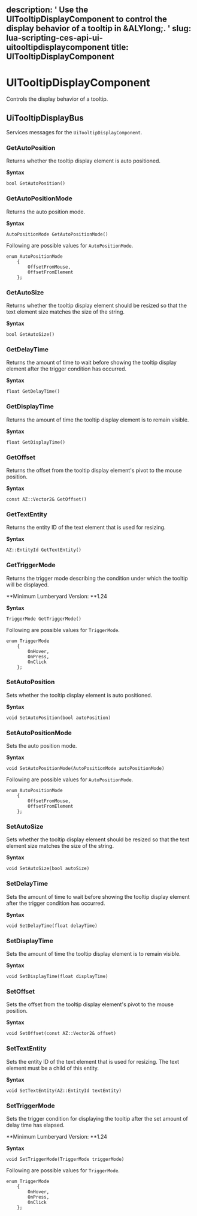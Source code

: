 description: ' Use the UITooltipDisplayComponent to control the display behavior of
  a tooltip in &ALYlong;. '
slug: lua-scripting-ces-api-ui-uitooltipdisplaycomponent
title: UITooltipDisplayComponent
---
# UITooltipDisplayComponent<a name="lua-scripting-ces-api-ui-uitooltipdisplaycomponent"></a>

Controls the display behavior of a tooltip\.

## UiTooltipDisplayBus<a name="lua-scripting-ces-api-ui-uitooltipdisplaycomponent-uitooltipdisplaybus"></a>

Services messages for the `UiTooltipDisplayComponent`\.

### GetAutoPosition<a name="lua-scripting-ces-api-ui-uitooltipdisplaycomponent-uitooltipdisplaybus-getautoposition"></a>

Returns whether the tooltip display element is auto positioned\.

**Syntax**

```
bool GetAutoPosition()
```

### GetAutoPositionMode<a name="lua-scripting-ces-api-ui-uitooltipdisplaycomponent-uitooltipdisplaybus-getautopositionmode"></a>

Returns the auto position mode\.

**Syntax**

```
AutoPositionMode GetAutoPositionMode()
```

Following are possible values for `AutoPositionMode`\.

```
enum AutoPositionMode
    {
        OffsetFromMouse,
        OffsetFromElement
    };
```

### GetAutoSize<a name="lua-scripting-ces-api-ui-uitooltipdisplaycomponent-uitooltipdisplaybus-getautosize"></a>

Returns whether the tooltip display element should be resized so that the text element size matches the size of the string\.

**Syntax**

```
bool GetAutoSize()
```

### GetDelayTime<a name="lua-scripting-ces-api-ui-uitooltipdisplaycomponent-uitooltipdisplaybus-getdelaytime"></a>

Returns the amount of time to wait before showing the tooltip display element after the trigger condition has occurred\.

**Syntax**

```
float GetDelayTime()
```

### GetDisplayTime<a name="lua-scripting-ces-api-ui-uitooltipdisplaycomponent-uitooltipdisplaybus-getdisplaytime"></a>

Returns the amount of time the tooltip display element is to remain visible\.

**Syntax**

```
float GetDisplayTime()
```

### GetOffset<a name="lua-scripting-ces-api-ui-uitooltipdisplaycomponent-uitooltipdisplaybus-getoffset"></a>

Returns the offset from the tooltip display element's pivot to the mouse position\.

**Syntax**

```
const AZ::Vector2& GetOffset()
```

### GetTextEntity<a name="lua-scripting-ces-api-ui-uitooltipdisplaycomponent-uitooltipdisplaybus-gettextentity"></a>

Returns the entity ID of the text element that is used for resizing\.

**Syntax**

```
AZ::EntityId GetTextEntity()
```

### GetTriggerMode<a name="lua-scripting-ces-api-ui-uitooltipdisplaycomponent-uitooltipdisplaybus-gettriggermode"></a>

Returns the trigger mode describing the condition under which the tooltip will be displayed\.

**Minimum Lumberyard Version: **1\.24

**Syntax**

```
TriggerMode GetTriggerMode()
```

Following are possible values for `TriggerMode`\.

```
enum TriggerMode
    {
        OnHover,
        OnPress,
        OnClick
    };
```

### SetAutoPosition<a name="lua-scripting-ces-api-ui-uitooltipdisplaycomponent-uitooltipdisplaybus-setautoposition"></a>

Sets whether the tooltip display element is auto positioned\.

**Syntax**

```
void SetAutoPosition(bool autoPosition)
```

### SetAutoPositionMode<a name="lua-scripting-ces-api-ui-uitooltipdisplaycomponent-uitooltipdisplaybus-setautopositionmode"></a>

Sets the auto position mode\.

**Syntax**

```
void SetAutoPositionMode(AutoPositionMode autoPositionMode)
```

Following are possible values for `AutoPositionMode`\.

```
enum AutoPositionMode
    {
        OffsetFromMouse,
        OffsetFromElement
    };
```

### SetAutoSize<a name="lua-scripting-ces-api-ui-uitooltipdisplaycomponent-uitooltipdisplaybus-setautosize"></a>

Sets whether the tooltip display element should be resized so that the text element size matches the size of the string\.

**Syntax**

```
void SetAutoSize(bool autoSize)
```

### SetDelayTime<a name="lua-scripting-ces-api-ui-uitooltipdisplaycomponent-uitooltipdisplaybus-setdelaytime"></a>

Sets the amount of time to wait before showing the tooltip display element after the trigger condition has occurred\.

**Syntax**

```
void SetDelayTime(float delayTime)
```

### SetDisplayTime<a name="lua-scripting-ces-api-ui-uitooltipdisplaycomponent-uitooltipdisplaybus-setdisplaytime"></a>

Sets the amount of time the tooltip display element is to remain visible\.

**Syntax**

```
void SetDisplayTime(float displayTime)
```

### SetOffset<a name="lua-scripting-ces-api-ui-uitooltipdisplaycomponent-uitooltipdisplaybus-setoffset"></a>

Sets the offset from the tooltip display element's pivot to the mouse position\.

**Syntax**

```
void SetOffset(const AZ::Vector2& offset)
```

### SetTextEntity<a name="lua-scripting-ces-api-ui-uitooltipdisplaycomponent-uitooltipdisplaybus-settextentity"></a>

Sets the entity ID of the text element that is used for resizing\. The text element must be a child of this entity\.

**Syntax**

```
void SetTextEntity(AZ::EntityId textEntity)
```

### SetTriggerMode<a name="lua-scripting-ces-api-ui-uitooltipdisplaycomponent-uitooltipdisplaybus-settriggermode"></a>

Sets the trigger condition for displaying the tooltip after the set amount of delay time has elapsed\.

**Minimum Lumberyard Version: **1\.24

**Syntax**

```
void SetTriggerMode(TriggerMode triggerMode)
```

Following are possible values for `TriggerMode`\.

```
enum TriggerMode
    {
        OnHover,
        OnPress,
        OnClick
    };
```